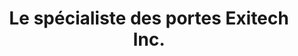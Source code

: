 ---
title: "Le spécialiste des portes Exitech Inc."
url: /gatineau/le-specialiste-des-portes-exitech-inc/
shop: doors
---